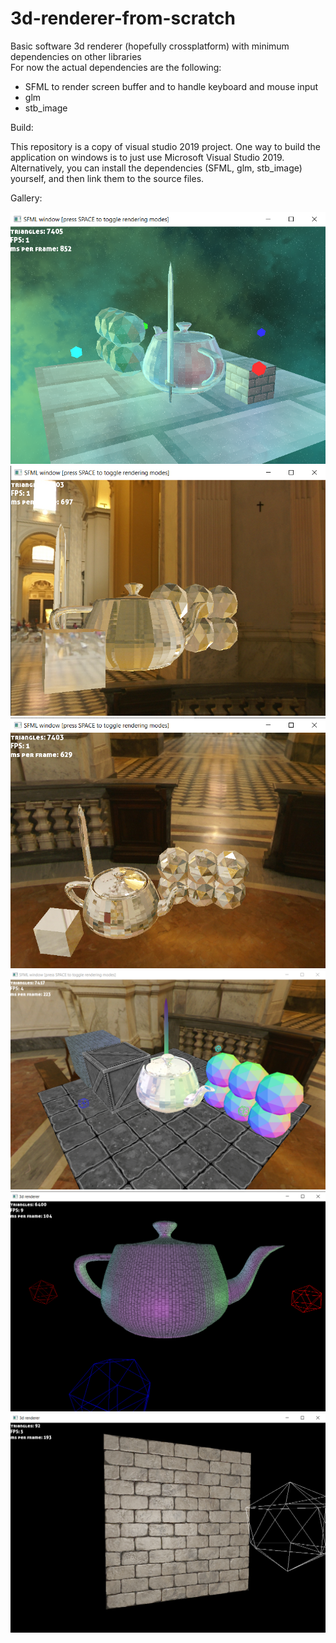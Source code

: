 # 3d-renderer-from-scratch
Basic software 3d renderer (hopefully crossplatform) with minimum dependencies on other libraries  
For now the actual dependencies are the following:  
- SFML to render screen buffer and to handle keyboard and mouse input
- glm
- stb_image

Build:

This repository is a copy of visual studio 2019 project. 
One way to build the application on windows is to just use Microsoft Visual Studio 2019.
Alternatively, you can install the dependencies (SFML, glm, stb_image) yourself, and then link them to the source files.

Gallery:

![alt text](img.png)
![alt text](img1.png)
![alt text](img2.png)
![alt text](img3.png)
![alt text](img4.png)
![alt text](img5.png)
